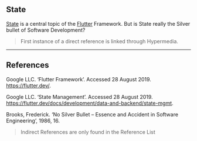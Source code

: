 ## State
[State](https://flutter.dev/docs/development/data-and-backend/state-mgmt) is a central topic of the [Flutter](https://flutter.dev/) Framework. But is State really the Silver bullet of Software Development?

> First instance of a direct reference is linked through Hypermedia.
---

## References
Google LLC. ‘Flutter Framework’. Accessed 28 August 2019. https://flutter.dev/.

Google LLC. ‘State Management’. Accessed 28 August 2019. https://flutter.dev/docs/development/data-and-backend/state-mgmt.

Brooks, Frederick. ‘No Silver Bullet – Essence and Accident in Software Engineering’, 1986, 16.

> Indirect References are only found in the Reference List